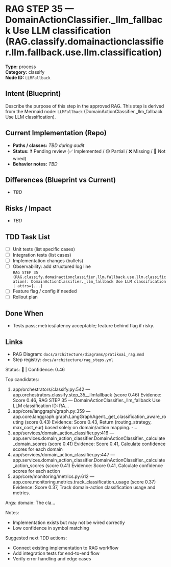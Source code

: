 # RAG STEP 35 — DomainActionClassifier._llm_fallback Use LLM classification (RAG.classify.domainactionclassifier.llm.fallback.use.llm.classification)

**Type:** process  
**Category:** classify  
**Node ID:** `LLMFallback`

## Intent (Blueprint)
Describe the purpose of this step in the approved RAG. This step is derived from the Mermaid node: `LLMFallback` (DomainActionClassifier._llm_fallback Use LLM classification).

## Current Implementation (Repo)
- **Paths / classes:** _TBD during audit_
- **Status:** ❓ Pending review (✅ Implemented / 🟡 Partial / ❌ Missing / 🔌 Not wired)
- **Behavior notes:** _TBD_

## Differences (Blueprint vs Current)
- _TBD_

## Risks / Impact
- _TBD_

## TDD Task List
- [ ] Unit tests (list specific cases)
- [ ] Integration tests (list cases)
- [ ] Implementation changes (bullets)
- [ ] Observability: add structured log line  
  `RAG STEP 35 (RAG.classify.domainactionclassifier.llm.fallback.use.llm.classification): DomainActionClassifier._llm_fallback Use LLM classification | attrs={...}`
- [ ] Feature flag / config if needed
- [ ] Rollout plan

## Done When
- Tests pass; metrics/latency acceptable; feature behind flag if risky.

## Links
- RAG Diagram: `docs/architecture/diagrams/pratikoai_rag.mmd`
- Step registry: `docs/architecture/rag_steps.yml`


<!-- AUTO-AUDIT:BEGIN -->
Status: 🔌  |  Confidence: 0.46

Top candidates:
1) app/orchestrators/classify.py:542 — app.orchestrators.classify.step_35__llmfallback (score 0.46)
   Evidence: Score 0.46, RAG STEP 35 — DomainActionClassifier._llm_fallback Use LLM classification
ID: RA...
2) app/core/langgraph/graph.py:359 — app.core.langgraph.graph.LangGraphAgent._get_classification_aware_routing (score 0.43)
   Evidence: Score 0.43, Return (routing_strategy, max_cost_eur) based solely on domain/action mapping.
-...
3) app/services/domain_action_classifier.py:416 — app.services.domain_action_classifier.DomainActionClassifier._calculate_domain_scores (score 0.41)
   Evidence: Score 0.41, Calculate confidence scores for each domain
4) app/services/domain_action_classifier.py:447 — app.services.domain_action_classifier.DomainActionClassifier._calculate_action_scores (score 0.41)
   Evidence: Score 0.41, Calculate confidence scores for each action
5) app/core/monitoring/metrics.py:612 — app.core.monitoring.metrics.track_classification_usage (score 0.37)
   Evidence: Score 0.37, Track domain-action classification usage and metrics.

Args:
    domain: The cla...

Notes:
- Implementation exists but may not be wired correctly
- Low confidence in symbol matching

Suggested next TDD actions:
- Connect existing implementation to RAG workflow
- Add integration tests for end-to-end flow
- Verify error handling and edge cases
<!-- AUTO-AUDIT:END -->